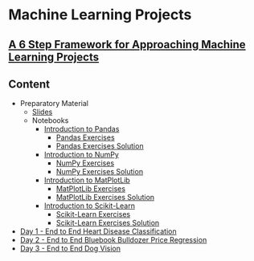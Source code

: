 # Machine Learning Projects

## [A 6 Step Framework for Approaching Machine Learning Projects](A_6_Step_Framework_for_Approaching_Machine_Learning_Projects.md)

## Content

- Preparatory Material
  - [Slides](slides)
  - Notebooks
    - [Introduction to Pandas](notebooks/01.01-Pandas_Exercises.ipynb)
      - [Pandas Exercises](notebooks/01.01-Pandas_Exercises)
      - [Pandas Exercises Solution](notebooks/01.02-Pandas_Exercises_Solution.ipynb)
    - [Introduction to NumPy](notebooks/02-Introduction_to_NumPy.ipynb)
      - [NumPy Exercises](notebooks/02.01-NumPy_Exercises.ipynb)
      - [NumPy Exercises Solution](notebooks/02.02-NumPy_Exercises_Solution.ipynb)
    - [Introduction to MatPlotLib](notebooks/03-Introduction_to_MatPlotLib.ipynb)
      - [MatPlotLib Exercises](notebooks/03.01-MatPlotLib_Exercises.ipynb)
      - [MatPlotLib Exercises Solution](notebooks/03.02-MatPlotLib_Exercises_Solution.ipynb)
    - [Introduction to Scikit-Learn](notebooks/04-Introduction_to_Scikit_Learn.ipynb)
      - [Scikit-Learn Exercises](notebooks/04.01-Scikit_Learn_Exercises.ipynb)
      - [Scikit-Learn Exercises Solution](notebooks/04.02-Scikit_Learn_Exercises_Solution.ipynb)
- [Day 1 - End to End Heart Disease Classification](notebooks/05-End_to_End_Heart_Disease_Classification.ipynb)
- [Day 2 - End to End Bluebook Bulldozer Price Regression](notebooks/06-End_to_End_Bluebook_Bulldozer_Price_Regression.ipynb])
- [Day 3 - End to End Dog Vision](notebooks/07-End_to_End_Dog_Vision.ipynb)